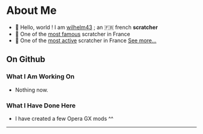# About Me

- 👋 Hello, world ! I am [wilhelm43](https://scratch.mit.edu/users/wilhelm43/) ; an 🇫🇷 french __scratcher__
- 🏅 One of the [most famous](https://scratchstats.com/wilhelm43) scratcher in France
- 📑 One of the [most active](https://postpercent.rirurin.com/users/wilhelm43) scratcher in France
[See more…](https://scratch.mit.edu/projects/859566841/)

## On Github

### What I Am Working On
- Nothing now.

### What I Have Done Here 
- I have created a few Opera GX mods ^^

----

<!---
WWX-Team/WWX-Team is a ✨ special ✨ repository because its `README.md` (this file) appears on your GitHub profile.
You can click the Preview link to take a look at your changes.
--->
